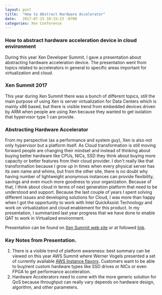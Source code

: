 ```yaml
---
layout: post
title:  "How to Abstract Hardware Accelerator"
date:   2017-07-15 10:15:23 -0700
categories: Xen Conference
---
```


### How to abstract hardware acceleration device in cloud environment
During this year Xen Developer Summit, I gave a presentation about abstracting hardware acceleration device. The presentation went from topics related to accelerators in general to specific areas important for virtualization and cloud.

<!-- more -->
### Xen Summit 2017
This year during Xen Summit there was a bunch of different topics, still the main purpose of using Xen is server virtualization for Data Centers which is mainly x86 based, but there is visible trend from embedded devices driven by ARM when people are using Xen because they wanted to get isolation that hypervisor type 1 can provide. 

### Abstracting Hardware Accelerator
From my perspective (as a performance and system guy), Xen is also not only hypervisor but a platform itself. As Cloud transformation is still moving forward people are changing their mindset and instead of thinking about buying better hardware like CPUs, NICs, SSD they think about buying more capacity or better features from their cloud provider.
I don't really like that transformation because I grow up in times when every physical server has its own name and whims, but from the other site, there is no doubt why having number of lightweight anonymous instances can provide flexibility, savings and even much more goodness to your organization. Because of that, I think about cloud in terms of next generation platform that need to be understood and support.
Because the last couple of years I spent solving different issues and developing solutions for Cloud, I was more than happy when I got the opportunity to work with Intel QuickAssist Technology and work on virtualization and cloud enablement for this product. In my presentation, I summarized last year progress that we have done to enable QAT to work in Virtualized environment.

Presentation can be found on [Xen Summit web site](https://schd.ws/hosted_files/xendeveloperanddesignsummit2017/6d/XenDevSummit17_AHDIC_mgrochowski.pdf) or at followed [link](http://res.cloudinary.com/gotocco/image/upload/v1500758597/XenDevSummit17_AHDIC_mgrochowski_cloiqc.pdf).

### Key Notes from Presentation.

1. There is a visible trend of platform awareness: best summary can be viewed on this year AWS Summit where Werner Vogels presented a set of currently available [AWS Instance flavors](https://www.youtube.com/watch?v=RpPf38L0HHU&t=24m30s). Customers want to be able to buy/rent custom hardware types like SSD drives or NICs or even FPGA to get performance acceleration.
2. Hardware Accelerators need to come with the more generic solution for QoS because throughput can really vary depends on hardware design, algorithm, and other parameters.
